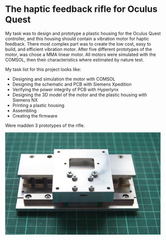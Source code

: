 # The haptic feedback rifle for Oculus Quest

My task was to design and prototype a plastic housing for the Oculus Quest controller, and this housing should contain a vibration motor for haptic feedback. There most complex part was to create the low cost, easy to build, and efficient vibration motor. After five different prototypes of the motor, was chose a MMA linear motor. All motors were simulated with the COMSOL, then their characteristics where estimated by nature test.

My task list for this project looks like:

- Designing and simulation the motor with COMSOL
- Designing the schematic and PCB with Siemens Xpedition
- Verifying the power integrity of PCB with Hyperlynx
- Designing the 3D model of the motor and the plastic housing with Siemens NX
- Printing a plastic housing
- Assembling
- Creating the firmware

Were madden 3 prototypes of the rifle.

<img src="/projects/ar_vr_rifle/images/motor_1.jpg" width="500" >

